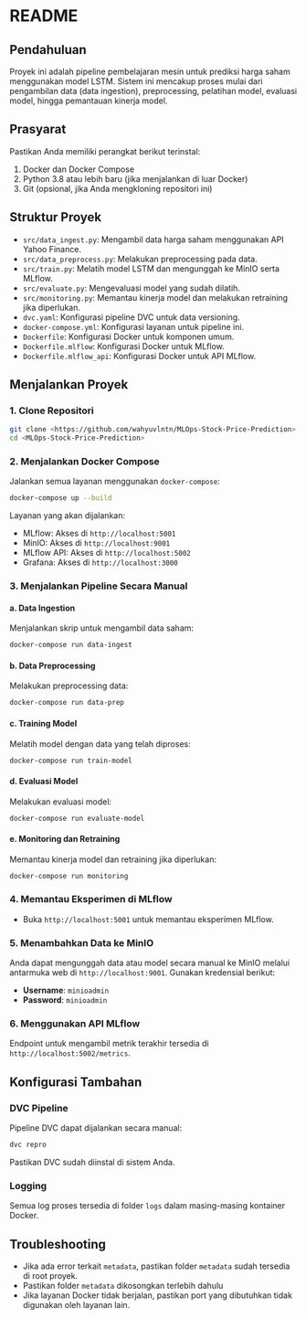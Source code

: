 # README

## Pendahuluan
Proyek ini adalah pipeline pembelajaran mesin untuk prediksi harga saham menggunakan model LSTM. Sistem ini mencakup proses mulai dari pengambilan data (data ingestion), preprocessing, pelatihan model, evaluasi model, hingga pemantauan kinerja model.

## Prasyarat
Pastikan Anda memiliki perangkat berikut terinstal:

1. Docker dan Docker Compose
2. Python 3.8 atau lebih baru (jika menjalankan di luar Docker)
3. Git (opsional, jika Anda mengkloning repositori ini)

## Struktur Proyek
- `src/data_ingest.py`: Mengambil data harga saham menggunakan API Yahoo Finance.
- `src/data_preprocess.py`: Melakukan preprocessing pada data.
- `src/train.py`: Melatih model LSTM dan mengunggah ke MinIO serta MLflow.
- `src/evaluate.py`: Mengevaluasi model yang sudah dilatih.
- `src/monitoring.py`: Memantau kinerja model dan melakukan retraining jika diperlukan.
- `dvc.yaml`: Konfigurasi pipeline DVC untuk data versioning.
- `docker-compose.yml`: Konfigurasi layanan untuk pipeline ini.
- `Dockerfile`: Konfigurasi Docker untuk komponen umum.
- `Dockerfile.mlflow`: Konfigurasi Docker untuk MLflow.
- `Dockerfile.mlflow_api`: Konfigurasi Docker untuk API MLflow.

## Menjalankan Proyek

### 1. Clone Repositori
```bash
git clone <https://github.com/wahyuvlntn/MLOps-Stock-Price-Prediction>
cd <MLOps-Stock-Price-Prediction>
```

### 2. Menjalankan Docker Compose
Jalankan semua layanan menggunakan `docker-compose`:

```bash
docker-compose up --build
```

Layanan yang akan dijalankan:
- MLflow: Akses di `http://localhost:5001`
- MinIO: Akses di `http://localhost:9001`
- MLflow API: Akses di `http://localhost:5002`
- Grafana: Akses di `http://localhost:3000`

### 3. Menjalankan Pipeline Secara Manual

#### a. Data Ingestion
Menjalankan skrip untuk mengambil data saham:
```bash
docker-compose run data-ingest
```

#### b. Data Preprocessing
Melakukan preprocessing data:
```bash
docker-compose run data-prep
```

#### c. Training Model
Melatih model dengan data yang telah diproses:
```bash
docker-compose run train-model
```

#### d. Evaluasi Model
Melakukan evaluasi model:
```bash
docker-compose run evaluate-model
```

#### e. Monitoring dan Retraining
Memantau kinerja model dan retraining jika diperlukan:
```bash
docker-compose run monitoring
```

### 4. Memantau Eksperimen di MLflow
- Buka `http://localhost:5001` untuk memantau eksperimen MLflow.

### 5. Menambahkan Data ke MinIO
Anda dapat mengunggah data atau model secara manual ke MinIO melalui antarmuka web di `http://localhost:9001`. Gunakan kredensial berikut:
- **Username**: `minioadmin`
- **Password**: `minioadmin`

### 6. Menggunakan API MLflow
Endpoint untuk mengambil metrik terakhir tersedia di `http://localhost:5002/metrics`.

## Konfigurasi Tambahan

### DVC Pipeline
Pipeline DVC dapat dijalankan secara manual:
```bash
dvc repro
```
Pastikan DVC sudah diinstal di sistem Anda.

### Logging
Semua log proses tersedia di folder `logs` dalam masing-masing kontainer Docker.

## Troubleshooting
- Jika ada error terkait `metadata`, pastikan folder `metadata` sudah tersedia di root proyek.
- Pastikan folder `metadata` dikosongkan terlebih dahulu
- Jika layanan Docker tidak berjalan, pastikan port yang dibutuhkan tidak digunakan oleh layanan lain.


